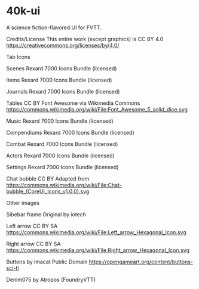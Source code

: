 # 40k-ui
A science fiction-flavored UI for FVTT.


Credits/License
This entire work (except graphics) is CC BY 4.0
https://creativecommons.org/licenses/by/4.0/

Tab Icons

Scenes		Rexard 7000 Icons Bundle (licensed)

Items		Rexard 7000 Icons Bundle (licensed)

Journals		Rexard 7000 Icons Bundle (licensed)

Tables		CC BY Font Awesome via Wikimedia Commons https://commons.wikimedia.org/wiki/File:Font_Awesome_5_solid_dice.svg

Music		Rexard 7000 Icons Bundle (licensed)

Compendiums		Rexard 7000 Icons Bundle (licensed)

Combat		Rexard 7000 Icons Bundle (licensed)

Actors		Rexard 7000 Icons Bundle (licensed)

Settings		Rexard 7000 Icons Bundle (licensed)

Chat bubble		CC BY Adapted from https://commons.wikimedia.org/wiki/File:Chat-bubble_(CoreUI_Icons_v1.0.0).svg


Other images

Sibebar frame		Original by iotech

Left arrow		CC BY SA https://commons.wikimedia.org/wiki/File:Left_arrow_Hexagonal_Icon.svg

Right arrow		CC BY SA https://commons.wikimedia.org/wiki/File:Right_arrow_Hexagonal_Icon.svg

Buttons		by imacat Public Domain https://opengameart.org/content/buttons-sci-fi

Denim075    by Atropos (FoundryVTT)
